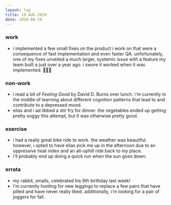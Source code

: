 ```yaml
---
layout: log
title: 19 AUG 2019
date: 2019-08-19
---
```


### work

- i implemented a few small fixes on the product i work on that were a consequence of fast implementation and even faster QA. unfortunately, one of my fixes unveiled a much larger, systemic issue with a feature my team built a just over a year ago. i swore it worked when it was implemented. 👀👀👀

### non-work

- i read a bit of _Feeling Good_ by David D. Burns over lunch. i'm currently in the middle of learning about different cognition patterns that lead to and contribute to a depressed mood.
- elias and i ad libbed a stir fry for dinner. the vegetables ended up getting pretty soggy this attempt, but it was otherwise pretty good.

### exercise

- i had a really great bike ride to work. the weather was beautiful. however, i opted to have elias pick me up in the afternoon due to an oppressive heat index and an all-uphill ride back to my place.
- i'll probably end up doing a quick run when the sun goes down.

### errata

- my rabbit, smalls, celebrated his 9th birthday last week!
- i'm currently hunting for new leggings to replace a few pairs that have pilled and have never really liked. additionally, i'm looking for a pair of joggers for fall.
